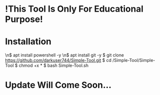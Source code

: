 # !This Tool Is Only For Educational Purpose!
# Installation
\n$ apt install powershell -y
\n$ apt install git -y
$ git clone https://github.com/darkuser744/Simple-Tool.git
$ cd /Simple-Tool/Simple-Tool
$ chmod +x *
$ bash Simple-Tool.sh
# Update Will Come Soon...
